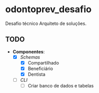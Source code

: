 # odontoprev_desafio
Desafio técnico Arquiteto de soluções.


## TODO

- **Componentes**:
    * [x] *Schemas*
        * [x] Compartilhado
        * [x] Beneficiário
        * [x] Dentista
  
    * [ ] *CLI*
        * [ ] Criar banco de dados e tabelas